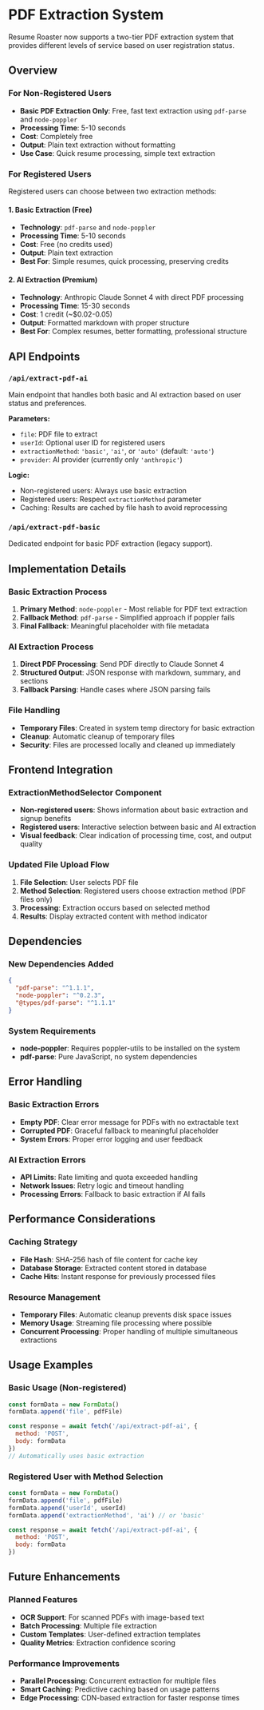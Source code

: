 # PDF Extraction System

Resume Roaster now supports a two-tier PDF extraction system that provides different levels of service based on user registration status.

## Overview

### For Non-Registered Users
- **Basic PDF Extraction Only**: Free, fast text extraction using `pdf-parse` and `node-poppler`
- **Processing Time**: 5-10 seconds
- **Cost**: Completely free
- **Output**: Plain text extraction without formatting
- **Use Case**: Quick resume processing, simple text extraction

### For Registered Users
Registered users can choose between two extraction methods:

#### 1. Basic Extraction (Free)
- **Technology**: `pdf-parse` and `node-poppler`
- **Processing Time**: 5-10 seconds  
- **Cost**: Free (no credits used)
- **Output**: Plain text extraction
- **Best For**: Simple resumes, quick processing, preserving credits

#### 2. AI Extraction (Premium)
- **Technology**: Anthropic Claude Sonnet 4 with direct PDF processing
- **Processing Time**: 15-30 seconds
- **Cost**: 1 credit (~$0.02-0.05)
- **Output**: Formatted markdown with proper structure
- **Best For**: Complex resumes, better formatting, professional structure

## API Endpoints

### `/api/extract-pdf-ai`
Main endpoint that handles both basic and AI extraction based on user status and preferences.

**Parameters:**
- `file`: PDF file to extract
- `userId`: Optional user ID for registered users
- `extractionMethod`: `'basic'`, `'ai'`, or `'auto'` (default: `'auto'`)
- `provider`: AI provider (currently only `'anthropic'`)

**Logic:**
- Non-registered users: Always use basic extraction
- Registered users: Respect `extractionMethod` parameter
- Caching: Results are cached by file hash to avoid reprocessing

### `/api/extract-pdf-basic`
Dedicated endpoint for basic PDF extraction (legacy support).

## Implementation Details

### Basic Extraction Process
1. **Primary Method**: `node-poppler` - Most reliable for PDF text extraction
2. **Fallback Method**: `pdf-parse` - Simplified approach if poppler fails
3. **Final Fallback**: Meaningful placeholder with file metadata

### AI Extraction Process
1. **Direct PDF Processing**: Send PDF directly to Claude Sonnet 4
2. **Structured Output**: JSON response with markdown, summary, and sections
3. **Fallback Parsing**: Handle cases where JSON parsing fails

### File Handling
- **Temporary Files**: Created in system temp directory for basic extraction
- **Cleanup**: Automatic cleanup of temporary files
- **Security**: Files are processed locally and cleaned up immediately

## Frontend Integration

### ExtractionMethodSelector Component
- **Non-registered users**: Shows information about basic extraction and signup benefits
- **Registered users**: Interactive selection between basic and AI extraction
- **Visual feedback**: Clear indication of processing time, cost, and output quality

### Updated File Upload Flow
1. **File Selection**: User selects PDF file
2. **Method Selection**: Registered users choose extraction method (PDF files only)
3. **Processing**: Extraction occurs based on selected method
4. **Results**: Display extracted content with method indicator

## Dependencies

### New Dependencies Added
```json
{
  "pdf-parse": "^1.1.1",
  "node-poppler": "^0.2.3",
  "@types/pdf-parse": "^1.1.1"
}
```

### System Requirements
- **node-poppler**: Requires poppler-utils to be installed on the system
- **pdf-parse**: Pure JavaScript, no system dependencies

## Error Handling

### Basic Extraction Errors
- **Empty PDF**: Clear error message for PDFs with no extractable text
- **Corrupted PDF**: Graceful fallback to meaningful placeholder
- **System Errors**: Proper error logging and user feedback

### AI Extraction Errors
- **API Limits**: Rate limiting and quota exceeded handling
- **Network Issues**: Retry logic and timeout handling
- **Processing Errors**: Fallback to basic extraction if AI fails

## Performance Considerations

### Caching Strategy
- **File Hash**: SHA-256 hash of file content for cache key
- **Database Storage**: Extracted content stored in database
- **Cache Hits**: Instant response for previously processed files

### Resource Management
- **Temporary Files**: Automatic cleanup prevents disk space issues
- **Memory Usage**: Streaming file processing where possible
- **Concurrent Processing**: Proper handling of multiple simultaneous extractions

## Usage Examples

### Basic Usage (Non-registered)
```javascript
const formData = new FormData()
formData.append('file', pdfFile)

const response = await fetch('/api/extract-pdf-ai', {
  method: 'POST',
  body: formData
})
// Automatically uses basic extraction
```

### Registered User with Method Selection
```javascript
const formData = new FormData()
formData.append('file', pdfFile)
formData.append('userId', userId)
formData.append('extractionMethod', 'ai') // or 'basic'

const response = await fetch('/api/extract-pdf-ai', {
  method: 'POST',
  body: formData
})
```

## Future Enhancements

### Planned Features
- **OCR Support**: For scanned PDFs with image-based text
- **Batch Processing**: Multiple file extraction
- **Custom Templates**: User-defined extraction templates
- **Quality Metrics**: Extraction confidence scoring

### Performance Improvements
- **Parallel Processing**: Concurrent extraction for multiple files
- **Smart Caching**: Predictive caching based on usage patterns
- **Edge Processing**: CDN-based extraction for faster response times 
